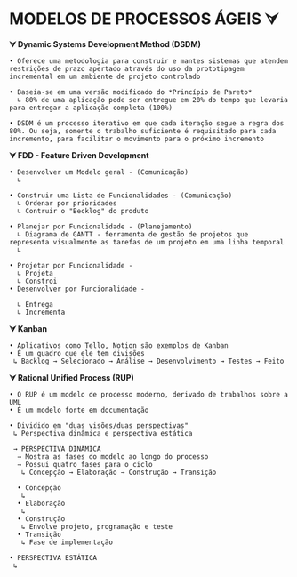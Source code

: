 # MODELOS DE PROCESSOS ÁGEIS ⮛

  **⮛ Dynamic Systems Development Method (DSDM)**
    
    • Oferece uma metodologia para construir e mantes sistemas que atendem restrições de prazo apertado através do uso da prototipagem incremental em um ambiente de projeto controlado
    
    • Baseia-se em uma versão modificado do *Princípio de Pareto*
      ↳ 80% de uma aplicação pode ser entregue em 20% do tempo que levaria para entregar a aplicação completa (100%)
      
    • DSDM é um processo iterativo em que cada iteração segue a regra dos 80%. Ou seja, somente o trabalho suficiente é requisitado para cada incremento, para facilitar o movimento para o próximo incremento
  
  **⮛ FDD - Feature Driven Development**
  
    • Desenvolver um Modelo geral - (Comunicação)
      ↳ 
      
    • Construir uma Lista de Funcionalidades - (Comunicação)
      ↳ Ordenar por prioridades
      ↳ Contruir o "Becklog" do produto
      
    • Planejar por Funcionalidade - (Planejamento)
      ↳ Diagrama de GANTT - ferramenta de gestão de projetos que representa visualmente as tarefas de um projeto em uma linha temporal
      ↳ 
      
    • Projetar por Funcionalidade - 
      ↳ Projeta
      ↳ Constroi
    • Desenvolver por Funcionalidade - 
    
      ↳ Entrega
      ↳ Incrementa
  
   **⮛ Kanban**
    
    • Aplicativos como Tello, Notion são exemplos de Kanban 
    • É um quadro que ele tem divisões
     ↳ Backlog → Selecionado → Análise → Desenvolvimento → Testes → Feito
   
   **⮛ Rational Unified Process (RUP)**

    • O RUP é um modelo de processo moderno, derivado de trabalhos sobre a UML
    • É um modelo forte em documentação
    
    • Dividido em "duas visões/duas perspectivas"
     ↳ Perspectiva dinâmica e perspectiva estática

     → PERSPECTIVA DINÂMICA
      → Mostra as fases do modelo ao longo do processo
      → Possui quatro fases para o ciclo
       ↳ Concepção → Elaboração → Construção → Transição
       
      • Concepção
       ↳
      • Elaboração
       ↳ 
      • Construção
       ↳ Envolve projeto, programação e teste
      • Transição
       ↳ Fase de implementação

    • PERSPECTIVA ESTÁTICA 
     ↳ 
     
